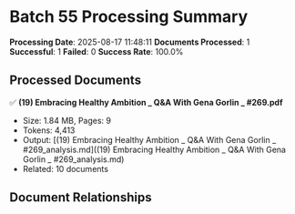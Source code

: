 # Batch 55 Processing Summary

**Processing Date**: 2025-08-17 11:48:11
**Documents Processed**: 1
**Successful**: 1
**Failed**: 0
**Success Rate**: 100.0%

## Processed Documents

✅ **(19) Embracing Healthy Ambition _ Q&A With Gena Gorlin _ #269.pdf**
   - Size: 1.84 MB, Pages: 9
   - Tokens: 4,413
   - Output: [(19) Embracing Healthy Ambition _ Q&A With Gena Gorlin _ #269_analysis.md]((19) Embracing Healthy Ambition _ Q&A With Gena Gorlin _ #269_analysis.md)
   - Related: 10 documents

## Document Relationships
